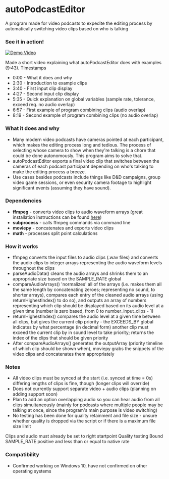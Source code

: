 # autoPodcastEditor
A program made for video podcasts to expedite the editing process by automatically switching video clips based on who is talking

### See it in action!
[![Demo Video](https://i.imgur.com/ClN1S6f.png)](https://www.youtube.com/watch?v=kMJ4Bx4BBBo&feature=youtu.be)

Made a short video explaining what autoPodcastEditor does with examples (9:43).
Timestamps
- 0:00 - What it does and why
- 2:30 - Introduction to example clips
- 3:40 - First input clip display
- 4:27 - Second input clip display
- 5:35 - Quick explanation on global variables (sample rate, tolerance, exceed req. no audio overlap)
- 6:57 - First example of program combining clips (audio overlap)
- 8:19 - Second example of program combining clips (no audio overlap)

### What it does and why
- Many modern video podcasts have cameras pointed at each participant, which makes the editing process long and tedious. The process of selecting whose camera to show when they're talking is a chore that could be done autonomously. This program aims to solve that.
- autoPodcastEditor exports a final video clip that switches between the cameras of each podcast participant depending on who's talking to make the editing process a breeze.
- Use cases besides podcasts include things like D&D campaigns, group video game sessions, or even security camera footage to highlight significant events (assuming they have sound).

### Dependencies
- **ffmpeg** - converts video clips to audio waveform arrays (great installation instructions can be found [here](https://www.wikihow.com/Install-FFmpeg-on-Windows))
- **subprocess** - calls ffmpeg commands via command line
- **moviepy** - concatenates and exports video clips
- **math** - processes split point calculations

### How it works
- ffmpeg converts the input files to audio clips (.wav files) and converts the audio clips to integer arrays representing the audio waveform levels throughout the clips
- parseAudioData() cleans the audio arrays and shrinks them to an appropriate size based on the SAMPLE_RATE global
- compareAudioArrays() 'normalizes' all of the arrays (i.e. makes them all the same length by concatenating zeroes; representing no sound, to shorter arrays), compares each entry of the cleaned audio arrays (using returnHighestIndex() to do so), and outputs an array of numbers representing which clip should be displayed based on its audio level at a given time (number is zero based, from 0 to number_input_clips - 1)
- returnHighestIndex() compares the audio level at a given time between all clips, but gives the current clip priority - the EXCEEDS_BY global indicates by what percentage (in decimal form) another clip must exceed the current clip by in sound level to take priority; returns the index of the clips that should be given priority
- After compareAudioArrays() generates the outputArray (priority timeline of which clip should be shown when), moviepy grabs the snippets of the video clips and concatenates them appropriately

### Notes
- All video clips must be synced at the start (i.e. synced at time = 0s) differing lengths of clips is fine, though (longer clips will override)
- Does not currently support separate video + audio clips (planning on adding support soon)
- Plan to add an option overlapping audio so you can hear audio from all clips simultaneously (mainly for podcasts where multiple people may be talking at once, since the program's main purpose is video switching)
- No testing has been done for quality retainment and file size - unsure whether quality is dropped via the script or if there is a maximum file size limit

Clips and audio must already be set to right startpoint 
Quality testing
Bound SAMPLE_RATE positive and less than or equal to native rate



### Compatibility
- Confirmed working on Windows 10, have not confirmed on other operating systems

